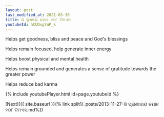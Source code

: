 ```yaml
---
layout: post
last_modified_at: 2021-03-30
title: ଓଁ ଭୂଷଞୟ ନମାହ ୧୦୮ ଟିମଏସ
youtubeId: hCUDxgYuP_k
---
```

 
 
Helps get goodness, bliss and peace and God's blessings
 
Helps remain focused, help generate inner energy 
 
Helps boost physical and mental health 
 
Helps remain grounded and generates a sense of gratitude towards the greater power 
 
Helps reduce bad karma
 
 
 
 


{% include youtubePlayer.html id=page.youtubeId %}
 
[Next]({{ site.baseurl }}{% link  split1/_posts/2013-11-27-ଓଁ ପ୍ରାଣାଦାୟ ନମାହ ୧୦୮ ଟିମଏସ.md%})
 
